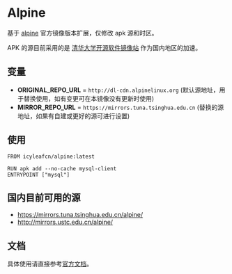 # Alpine

基于 [alpine](https://hub.docker.com/_/alpine/) 官方镜像版本扩展，仅修改 apk 源和时区。

APK 的源目前采用的是 [清华大学开源软件镜像站](https://mirrors.tuna.tsinghua.edu.cn/alpine/) 作为国内地区的加速。

## 变量

- **ORIGINAL_REPO_URL** = `http://dl-cdn.alpinelinux.org` (默认源地址，用于替换使用，如有变更可在本镜像没有更新时使用)
- **MIRROR_REPO_URL** = `https://mirrors.tuna.tsinghua.edu.cn` (替换的源地址，如果有自建或更好的源可进行设置)

## 使用

```
FROM icyleafcn/alpine:latest

RUN apk add --no-cache mysql-client
ENTRYPOINT ["mysql"]
```

## 国内目前可用的源

- https://mirrors.tuna.tsinghua.edu.cn/alpine/
- http://mirrors.ustc.edu.cn/alpine/

## 文档

具体使用请直接参考[官方文档](http://gliderlabs.viewdocs.io/docker-alpine)。
